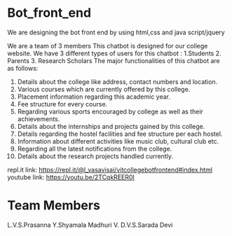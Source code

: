 # Bot_front_end
We are designing the bot front end by using html,css and java script/jquery

We are a team of 3 members This chatbot is designed for our college website. We have 3 different types of users for this chatbot : 1.Students 2. Parents 3. Research Scholars The major functionalities of this chatbot are as follows:

1. Details about the college like address, contact numbers and location.
2. Various courses which are currently offered by this college.
3. Placement information regarding this academic year.
4. Fee structure for every course.
5. Regarding various sports encouraged by college as well as their achievements.
6. Details about the internships and projects gained by this college.
7. Details regarding the hostel facilities and fee structure per each hostel.
8. Information about different activities like music club, cultural club etc.
9. Regarding all the latest notifications from the college.
10. Details about the research projects handled currently.

repl.it link: https://repl.it/@l_vasavisai/vitcollegebotfrontend#index.html youtube link: https://youtu.be/2TCqkREER0I
# Team Members
L.V.S.Prasanna Y.Shyamala Madhuri V. D.V.S.Sarada Devi
